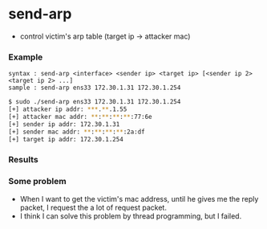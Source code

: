 # send-arp
- control victim's arp table (target ip -> attacker mac)

### Example
```
syntax : send-arp <interface> <sender ip> <target ip> [<sender ip 2> <target ip 2> ...]
sample : send-arp ens33 172.30.1.31 172.30.1.254
```
```bash
$ sudo ./send-arp ens33 172.30.1.31 172.30.1.254
[+] attacker ip addr: ***.**.1.55
[+] attacker mac addr: **:**:**:**:77:6e
[+] sender ip addr: 172.30.1.31
[+] sender mac addr: **:**:**:**:2a:df
[+] target ip addr: 172.30.1.254
```

### Results


### Some problem
- When I want to get the victim's mac address, until he gives me the reply packet, I request the a lot of request packet.
- I think I can solve this problem by thread programming, but I failed.